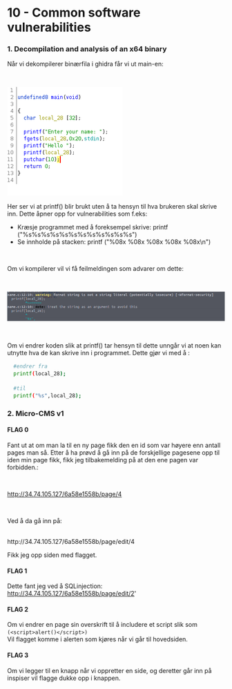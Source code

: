 # 10 - Common software vulnerabilities

### 1. Decompilation and analysis of an x64 binary

Når vi dekompilerer binærfila i ghidra får vi ut main-en:

</br>

!["main file"](ghidra_screenshot.png)

Her ser vi at printf() blir brukt uten å ta hensyn til hva brukeren skal skrive inn. Dette åpner opp for vulnerabilities som f.eks:
* Kræsje programmet med å foreksempel skrive: printf ("%s%s%s%s%s%s%s%s%s%s%s%s")
* Se innholde på stacken: printf ("%08x %08x %08x %08x %08x\n")

</br>

Om vi kompilerer vil vi få feilmeldingen som advarer om dette:

</br>

!["error"](error_message.png)

</br>

Om vi endrer koden slik at printf() tar hensyn til dette unngår vi at noen kan utnytte hva de kan skrive inn i programmet.
Dette gjør vi med å :

```bash
  #endrer fra
  printf(local_28);

  #til
  printf("%s",local_28);
```

### 2. Micro-CMS v1
#### FLAG 0
Fant ut at om man la til en ny page fikk den en id som var høyere enn antall pages man så. Etter å ha prøvd å gå inn på de forskjellige pagesene opp til iden min page fikk, fikk jeg tilbakemelding på at den ene pagen var forbidden.: 

</br>

http://34.74.105.127/6a58e1558b/page/4

</br>

Ved å da gå inn på:

</br>
http://34.74.105.127/6a58e1558b/page/edit/4
</br>

Fikk jeg opp siden med flagget.
</br>

#### FLAG 1
Dette fant jeg ved å SQLinjection:
</br>
http://34.74.105.127/6a58e1558b/page/edit/2'
</br>

#### FLAG 2
Om vi endrer en page sin overskrift til å includere et script slik som
</br>
`(<script>alert()</script>)`
</br>
Vil flagget komme i alerten som kjøres når vi går til hovedsiden.

#### FLAG 3
Om vi legger til en knapp når vi oppretter en side, og deretter går inn på inspiser vil flagge dukke opp i knappen.



